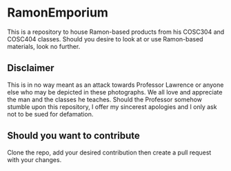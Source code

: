 # RamonEmporium
This is a repository to house Ramon-based products from his COSC304 and COSC404 classes. Should you desire to look at or use Ramon-based materials, look no further.

## Disclaimer
This is in no way meant as an attack towards Professor Lawrence or anyone else who may be depicted in these photographs. We all love and appreciate the man and the classes he teaches. Should the Professor somehow stumble upon this repository, I offer my sincerest apologies and I only ask not to be sued for defamation.

## Should you want to contribute
Clone the repo, add your desired contribution then create a pull request with your changes. 

